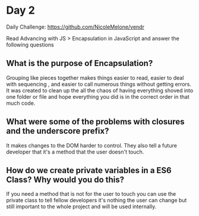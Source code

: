 # Day 2

Daily Challenge: https://github.com/NicoleMelone/vendr

Read Advancing with JS > Encapsulation in JavaScript and answer the following questions

## What is the purpose of Encapsulation?
Grouping like pieces together makes things easier to read, easier to  deal with sequencing , and easier to call numerous things without getting errors. It was created to clean up the all the chaos of having everything shoved into one folder or file and hope everything you did is in the correct order in that much code.

## What were some of the problems with closures and the underscore prefix?
It makes changes to the DOM harder to control. They also tell a future developer that it's a method that the user doesn't touch.

## How do we create private variables in a ES6 Class? Why would you do this?
If you need a method that is not for the user to touch you can use the private class to tell fellow developers it's nothing the user can change but still important to the whole project and will be used internally.